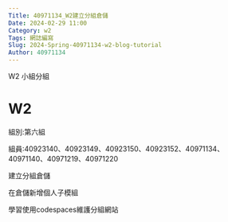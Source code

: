 ```yaml
---
Title: 40971134_W2建立分組倉儲
Date: 2024-02-29 11:00
Category: w2
Tags: 網誌編寫
Slug: 2024-Spring-40971134-w2-blog-tutorial
Author: 40971134
---
```


W2 小組分組

<!-- PELICAN_END_SUMMARY -->

# W2
組別:第六組

組員:40923140、40923149、40923150、40923152、40971134、40971140、40971219、40971220

建立分組倉儲

在倉儲新增個人子模組

學習使用codespaces維護分組網站